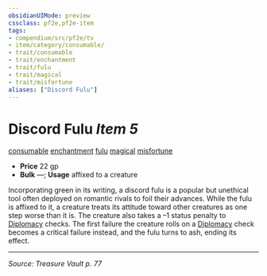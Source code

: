 ```yaml
---
obsidianUIMode: preview
cssclass: pf2e,pf2e-item
tags:
- compendium/src/pf2e/tv
- item/category/consumable/
- trait/consumable
- trait/enchantment
- trait/fulu
- trait/magical
- trait/misfortune
aliases: ["Discord Fulu"]
---
```

# Discord Fulu *Item 5*  
[consumable](rules/traits/consumable.md "Consumable Item Trait")  [enchantment](rules/traits/enchantment.md "Enchantment School Trait")  [fulu](rules/traits/fulu-som.md "Fulu Item Trait")  [magical](rules/traits/magical.md "Magical Item Trait")  [misfortune](rules/traits/misfortune.md "Misfortune Effect Trait")  

- **Price** 22 gp
- **Bulk** —; **Usage** affixed to a creature

Incorporating green in its writing, a discord fulu is a popular but unethical tool often deployed on romantic rivals to foil their advances. While the fulu is affixed to it, a creature treats its attitude toward other creatures as one step worse than it is. The creature also takes a –1 status penalty to [Diplomacy](compendium/skills.md#Diplomacy) checks. The first failure the creature rolls on a [Diplomacy](compendium/skills.md#Diplomacy) check becomes a critical failure instead, and the fulu turns to ash, ending its effect.


---
*Source: Treasure Vault p. 77*